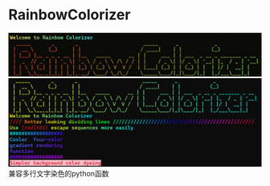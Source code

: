 # RainbowColorizer
![](https://raw.githubusercontent.com/quanmouren/RainbowColorizer/refs/heads/main/res/Welcome%20to%20Rainbow%20Colorizer.gif)
![](https://raw.githubusercontent.com/quanmouren/RainbowColorizer/refs/heads/main/res/Welcome%20to%20Rainbow%20Colorizer2.png)
兼容多行文字染色的python函数
